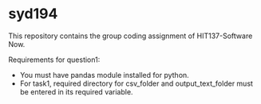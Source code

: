 # syd194

This repository contains the group coding assignment of HIT137-Software Now.

Requirements for question1:

- You must have pandas module installed for python.
- For task1, required directory for csv_folder and output_text_folder must be entered in its required variable.
